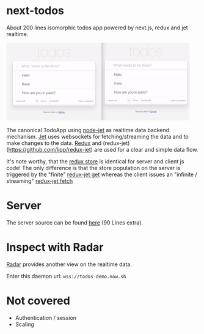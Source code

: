 # next-todos
About 200 lines isomorphic todos app powered by next.js, redux and jet realtime.

[![Live](./todos.gif)](https://todos.now.sh)

The canonical TodoApp using [node-jet](https://github.com/lipp/node-jet) as realtime data backend mechanism. [Jet](https://jetbus.io) uses websockets for fetching/streaming the data and to make changes to the data.
[Redux](https://github.com/reactjs/redux) and (redux-jet)(https://github.com/lipp/redux-jet) are used for a clear and simple data flow.

It's note worthy, that the [redux store](https://github.com/lipp/next-todos/blob/master/store.js#L16) is identical for server and client js code! The only difference is that the store population on the server is triggered by the "finite" [redux-jet get](https://github.com/lipp/next-todos/blob/master/pages/index.js#L49) whereas the client issues an "infinite / streaming" [redux-jet fetch](https://github.com/lipp/next-todos/blob/master/pages/index.js#L56)

# Server

The server source can be found [here](https://github.com/lipp/node-jet/blob/master/examples/todo/todo-server.js) (90 Lines extra). 

# Inspect with Radar

[Radar](https://lipp.github.io/radar/#/) provides another view on the realtime data.

Enter this daemon url: `wss://todos-demo.now.sh`

# Not covered

- Authentication / session
- Scaling
